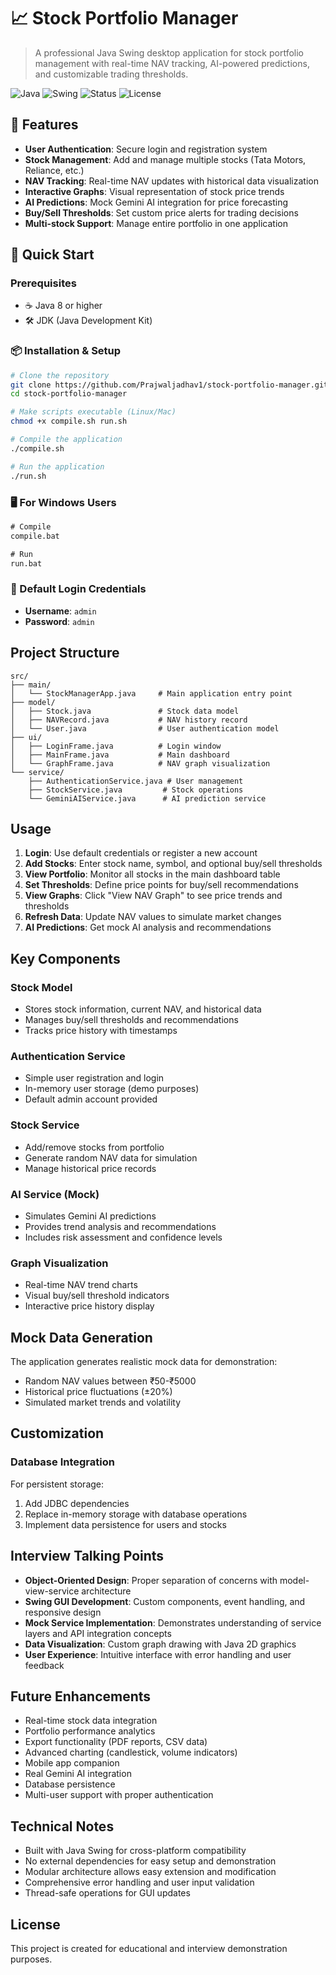 # 📈 Stock Portfolio Manager

> A professional Java Swing desktop application for stock portfolio management with real-time NAV tracking, AI-powered predictions, and customizable trading thresholds.

![Java](https://img.shields.io/badge/Java-8%2B-orange)
![Swing](https://img.shields.io/badge/GUI-Swing-blue)
![Status](https://img.shields.io/badge/Status-Production%20Ready-green)
![License](https://img.shields.io/badge/License-Educational-lightgrey)

## 🌟 Features

- **User Authentication**: Secure login and registration system
- **Stock Management**: Add and manage multiple stocks (Tata Motors, Reliance, etc.)
- **NAV Tracking**: Real-time NAV updates with historical data visualization
- **Interactive Graphs**: Visual representation of stock price trends
- **AI Predictions**: Mock Gemini AI integration for price forecasting
- **Buy/Sell Thresholds**: Set custom price alerts for trading decisions
- **Multi-stock Support**: Manage entire portfolio in one application

## 🚀 Quick Start

### Prerequisites
- ☕ Java 8 or higher
- 🛠️ JDK (Java Development Kit)

### 📦 Installation & Setup
```bash
# Clone the repository
git clone https://github.com/Prajwaljadhav1/stock-portfolio-manager.git
cd stock-portfolio-manager

# Make scripts executable (Linux/Mac)
chmod +x compile.sh run.sh

# Compile the application
./compile.sh

# Run the application
./run.sh
```

### 🖥️ For Windows Users
```cmd
# Compile
compile.bat

# Run
run.bat
```

### 🔐 Default Login Credentials
- **Username**: `admin`
- **Password**: `admin`

## Project Structure

```
src/
├── main/
│   └── StockManagerApp.java     # Main application entry point
├── model/
│   ├── Stock.java               # Stock data model
│   ├── NAVRecord.java           # NAV history record
│   └── User.java                # User authentication model
├── ui/
│   ├── LoginFrame.java          # Login window
│   ├── MainFrame.java           # Main dashboard
│   └── GraphFrame.java          # NAV graph visualization
└── service/
    ├── AuthenticationService.java # User management
    ├── StockService.java         # Stock operations
    └── GeminiAIService.java      # AI prediction service
```

## Usage

1. **Login**: Use default credentials or register a new account
2. **Add Stocks**: Enter stock name, symbol, and optional buy/sell thresholds
3. **View Portfolio**: Monitor all stocks in the main dashboard table
4. **Set Thresholds**: Define price points for buy/sell recommendations
5. **View Graphs**: Click "View NAV Graph" to see price trends and thresholds
6. **Refresh Data**: Update NAV values to simulate market changes
7. **AI Predictions**: Get mock AI analysis and recommendations

## Key Components

### Stock Model
- Stores stock information, current NAV, and historical data
- Manages buy/sell thresholds and recommendations
- Tracks price history with timestamps

### Authentication Service
- Simple user registration and login
- In-memory user storage (demo purposes)
- Default admin account provided

### Stock Service
- Add/remove stocks from portfolio
- Generate random NAV data for simulation
- Manage historical price records

### AI Service (Mock)
- Simulates Gemini AI predictions
- Provides trend analysis and recommendations
- Includes risk assessment and confidence levels

### Graph Visualization
- Real-time NAV trend charts
- Visual buy/sell threshold indicators
- Interactive price history display

## Mock Data Generation

The application generates realistic mock data for demonstration:
- Random NAV values between ₹50-₹5000
- Historical price fluctuations (±20%)
- Simulated market trends and volatility

## Customization



### Database Integration
For persistent storage:
1. Add JDBC dependencies
2. Replace in-memory storage with database operations
3. Implement data persistence for users and stocks

## Interview Talking Points

- **Object-Oriented Design**: Proper separation of concerns with model-view-service architecture
- **Swing GUI Development**: Custom components, event handling, and responsive design
- **Mock Service Implementation**: Demonstrates understanding of service layers and API integration concepts
- **Data Visualization**: Custom graph drawing with Java 2D graphics
- **User Experience**: Intuitive interface with error handling and user feedback

## Future Enhancements

- Real-time stock data integration
- Portfolio performance analytics
- Export functionality (PDF reports, CSV data)
- Advanced charting (candlestick, volume indicators)
- Mobile app companion
- Real Gemini AI integration
- Database persistence
- Multi-user support with proper authentication

## Technical Notes

- Built with Java Swing for cross-platform compatibility
- No external dependencies for easy setup and demonstration
- Modular architecture allows easy extension and modification
- Comprehensive error handling and user input validation
- Thread-safe operations for GUI updates

## License

This project is created for educational and interview demonstration purposes.
